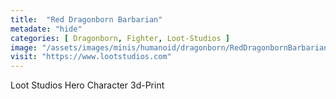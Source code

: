 ```yaml
---
title:  "Red Dragonborn Barbarian"
metadate: "hide"
categories: [ Dragonborn, Fighter, Loot-Studios ]
image: "/assets/images/minis/humanoid/dragonborn/RedDragonbornBarbarian.png"
visit: "https://www.lootstudios.com"
---
```

Loot Studios Hero Character 3d-Print